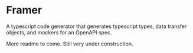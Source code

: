 # Framer

A typescript code generator that generates typescript types, data transfer objects, and mockers for an OpenAPI spec.

More readme to come. Still very under construction.
